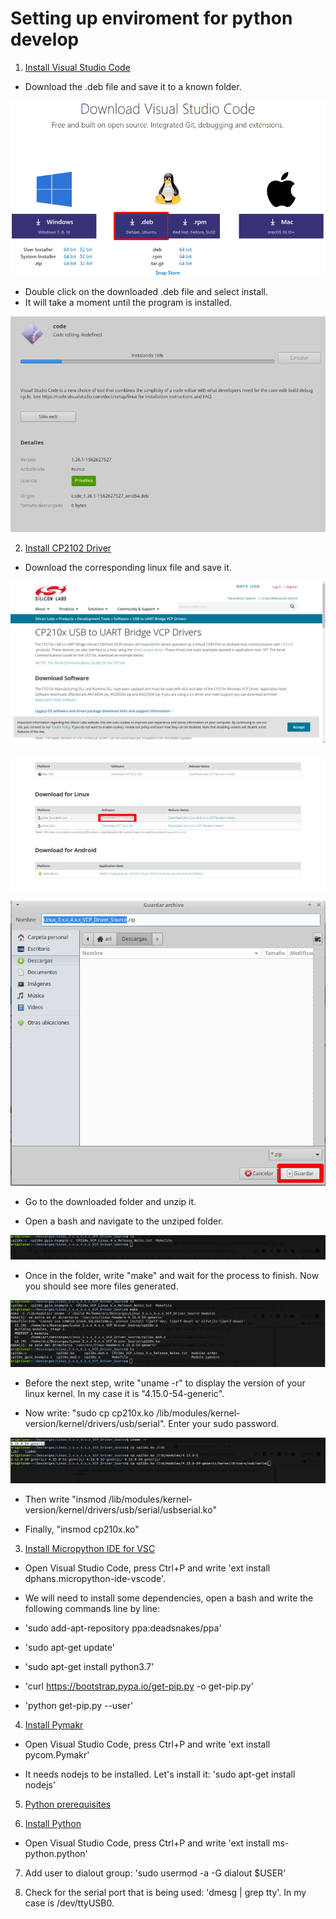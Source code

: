 # Setting up enviroment for python develop

1. [Install Visual Studio Code](https://code.visualstudio.com/download "VSC Download")

- Download the .deb file and save it to a known folder.

![VSC_1](https://github.com/juanpablopizarro/iot-bootcamp/blob/develop/images/Install_VSC_1.png)

- Double click on the downloaded .deb file and select install. 
- It will take a moment until the program is installed.

![VSC_2](https://github.com/juanpablopizarro/iot-bootcamp/blob/develop/images/Install_VSC_2.png)

2. [Install CP2102 Driver](https://www.silabs.com/products/development-tools/software/usb-to-uart-bridge-vcp-drivers "CP2102")

- Download the corresponding linux file and save it.

![Install_Driver_1](https://github.com/juanpablopizarro/iot-bootcamp/blob/develop/images/Install_Driver_1.png)

![Install_Driver_2](https://github.com/juanpablopizarro/iot-bootcamp/blob/develop/images/Install_Driver_2.png)

![Install_Driver_3](https://github.com/juanpablopizarro/iot-bootcamp/blob/develop/images/Install_Driver_3.png)

- Go to the downloaded folder and unzip it.

- Open a bash and navigate to the unziped folder.

![Install_Driver_4](https://github.com/juanpablopizarro/iot-bootcamp/blob/develop/images/Install_Driver_4.png)

- Once in the folder, write "make" and wait for the process to finish. Now you should see more files generated.

![Install_Driver_5](https://github.com/juanpablopizarro/iot-bootcamp/blob/develop/images/Install_Driver_5.png)

- Before the next step, write "uname -r" to display the version of your linux kernel. In my case it is "4.15.0-54-generic".

- Now write: "sudo cp cp210x.ko /lib/modules/kernel-version/kernel/drivers/usb/serial". Enter your sudo password.
  
![Install_Driver_6](https://github.com/juanpablopizarro/iot-bootcamp/blob/develop/images/Install_Driver_6.png)

- Then write "insmod /lib/modules/kernel-version/kernel/drivers/usb/serial/usbserial.ko"

- Finally, "insmod cp210x.ko"

3. [Install Micropython IDE for VSC](https://marketplace.visualstudio.com/items?itemName=dphans.micropython-ide-vscode "Micropython IDE")

- Open Visual Studio Code, press Ctrl+P and write 'ext install dphans.micropython-ide-vscode'.

- We will need to install some dependencies, open a bash and write the following commands line by line:

- 'sudo add-apt-repository ppa:deadsnakes/ppa'
- 'sudo apt-get update'
- 'sudo apt-get install python3.7'
- 'curl https://bootstrap.pypa.io/get-pip.py -o get-pip.py'
- 'python get-pip.py --user'
         
4. [Install Pymakr](https://marketplace.visualstudio.com/items?itemName=pycom.Pymakr "Pymakr")

- Open Visual Studio Code, press Ctrl+P and write 'ext install pycom.Pymakr' 

- It needs nodejs to be installed. Let's install it: 'sudo apt-get install nodejs'

5. [Python prerequisites](https://code.visualstudio.com/docs/python/python-tutorial#_prerequisites "Python prerequisites")

6. [Install Python](https://marketplace.visualstudio.com/items?itemName=ms-python.python "Python Install")

- Open Visual Studio Code, press Ctrl+P and write 'ext install ms-python.python' 

7. Add user to dialout group: 'sudo usermod -a -G dialout $USER'

8. Check for the serial port that is being used: 'dmesg | grep tty'. In my case is /dev/ttyUSB0.
